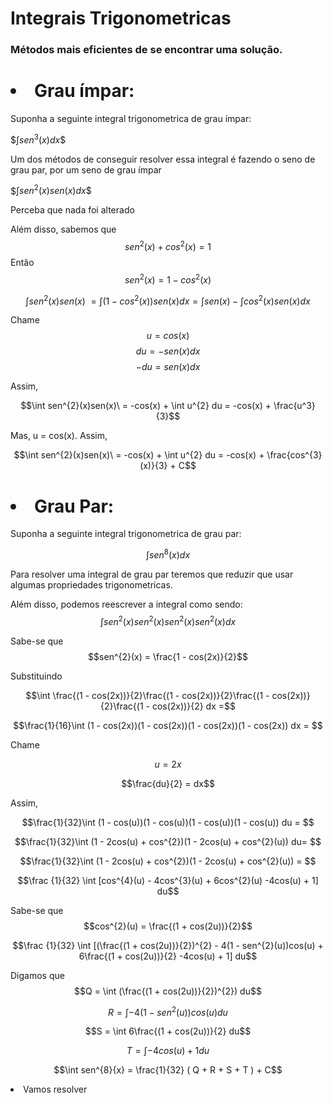 <h1>Integrais Trigonometricas</h1>

### Métodos mais eficientes de se encontrar uma solução.

<h1><li>Grau ímpar:</li></h1>
Suponha a seguinte integral trigonometrica de grau ímpar:

$$\int sen^{3}(x) dx\$$

Um dos métodos de conseguir resolver essa integral é fazendo o seno de grau par, por um seno de grau ímpar

$$\int sen^{2}(x)sen(x) dx\$$

Perceba que nada foi alterado

Além disso, sabemos que 
$$sen^{2}(x) + cos^{2}(x) = 1$$
Então
$$sen^{2}(x) = 1 -  cos^{2}(x)$$

$$\int sen^{2}(x)sen(x)\ = \int (1 -  cos^{2}(x))sen(x) dx = \int sen(x) - \int cos^{2}(x)sen(x)dx$$

Chame 
$$u = cos(x)$$
$$du = -sen(x) dx$$
$$-du = sen(x) dx$$

Assim,

$$\int sen^{2}(x)sen(x)\ = -cos(x) + \int u^{2} du = -cos(x) + \frac{u^3}{3}$$

Mas, u = cos(x). Assim, 

$$\int sen^{2}(x)sen(x)\ = -cos(x) + \int u^{2} du = -cos(x) + \frac{cos^{3}(x)}{3} + C$$





<h1><li>Grau Par:</li></h1>
Suponha a seguinte integral trigonometrica de grau par:

$$\int sen^{8}(x) dx$$

Para resolver uma integral de grau par teremos que reduzir que usar algumas propriedades trigonometricas.

Além disso, podemos reescrever a integral como sendo:
$$\int sen^{2}(x)sen^{2}(x)sen^{2}(x)sen^{2}(x) dx$$

Sabe-se que 
$$sen^{2}(x) = \frac{1 - cos(2x)}{2}$$

Substituindo

$$\int \frac{(1 - cos(2x))}{2}\frac{(1 - cos(2x))}{2}\frac{(1 - cos(2x))}{2}\frac{(1 - cos(2x))}{2} dx =$$

$$\frac{1}{16}\int (1 - cos(2x))(1 - cos(2x))(1 - cos(2x))(1 - cos(2x)) dx = $$

Chame 

$$u = 2x$$

$$\frac{du}{2} = dx$$

Assim, 

$$\frac{1}{32}\int (1 - cos(u))(1 - cos(u))(1 - cos(u))(1 - cos(u)) du = $$

$$\frac{1}{32}\int (1 - 2cos(u) + cos^{2})(1 - 2cos(u) + cos^{2}(u)) du= $$

$$\frac{1}{32}\int (1 - 2cos(u) + cos^{2})(1 - 2cos(u) + cos^{2}(u)) = $$

$$\frac {1}{32} \int [cos^{4}(u) - 4cos^{3}(u) + 6cos^{2}(u) -4cos(u) + 1] du$$

Sabe-se que $$cos^{2}(u) = \frac{(1 + cos(2u))}{2}$$

$$\frac {1}{32} \int [(\frac{(1 + cos(2u))}{2})^{2} - 4(1 - sen^{2}(u))cos(u) + 6\frac{(1 + cos(2u))}{2} -4cos(u) + 1] du$$

Digamos que 
$$Q = \int (\frac{(1 + cos(2u))}{2})^{2}) du$$

$$R = \int -4(1 - sen^{2}(u))cos(u) du$$

$$S =  \int 6\frac{(1 + cos(2u))}{2} du$$

$$T = \int -4cos(u) + 1 du$$

$$\int sen^{8}{x} = \frac{1}{32} ( Q + R + S + T ) + C$$

<li>Vamos resolver</li>


